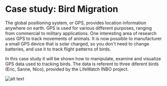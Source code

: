 # Case study: Bird Migration

The global positioning system, or GPS, provides location information
anywhere on earth. GPS is used for various different purposes,
ranging from commercial to military applications.
One interesting area of research uses GPS to track movements of animals. It is now possible to manufacturer a small GPS device that is solar charged, so you don't need to change batteries, and use it to track flight patterns of birds.

In this case study it will be shown how to manipulate, examine and visualize GPS data used to tracking birds. The data is referent to three diferent birds (Eric, Sanne, Nico), provided by the LifeWatch INBO project.


![alt text](https://github.com/[MKSK22]/[CS-Bird-Migration]/blob/map.png?raw=true)
